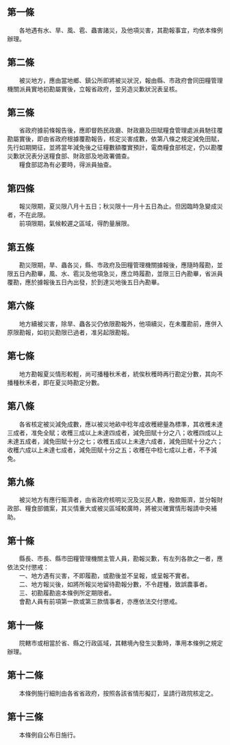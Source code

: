 第一條 
-------
　　各地遇有水、旱、風、雹、蟲害諸災，及他項災害，其勘報事宜，均依本條例辦理。  


第二條 
-------
　　被災地方，應由當地鄉、鎮公所即將被災狀況，報由縣、市政府會同田糧管理機關派員實地初勘屬實後，立報省政府，並另造災歉狀況表呈核。  


第三條 
-------
　　省政府據前條報告後，應即督飭民政廳、財政廳及田賦糧食管理處派員馳往覆勘屬實後，即由省政府根據覆勘報告，核定災害成數，依第八條之規定減免田賦，先行如期開征，並將當年減免後之征糧數額覆實預計，電商糧食部核定，仍以勘覆災歉狀況表分送糧食部、財政部及地政署備查。  
　　糧食部認為有必要時，得派員抽查。  


第四條 
-------
　　報災限期，夏災限八月十五日；秋災限十一月十五日為止。但因臨時急變成災者，不在此限。  
　　前項限期，氣候較遲之區域，得酌量展限。  


第五條 
-------
　　勘災限期，旱、蟲各災，縣、市政府及田糧管理機關據報後，應隨時履勘，並限五日內勘畢，風、水、雹災及他項急災，應立時履勘，並限三日內勘畢，省派員覆勘，應於據報後五日內出發，於到達災地後五日內勘畢。  


第六條 
-------
　　地方續被災害，除旱、蟲各災仍依限勘報外，他項續災，在未覆勘前，應併入原限勘報，如初災勘限已過者，准另起限勘報。  


第七條 
-------
　　地方勘報夏災情形較輕，尚可播種秋禾者，統俟秋穫時再行勘定分數，其向不播種秋禾者，即在夏災時勘定分數。  


第八條 
-------
　　各省核定被災減免成數，應以被災地畝中稔年成收穫總量為標準，其收穫未達三成者，准免全賦；收穫三成以上未達四成者，減免田賦十分之八；收穫四成以上未達五成者，減免田賦十分之七；收穫五成以上未達六成者，減免田賦十分之六；收穫六成以上未達七成者，減免田賦十分之五；收穫在中稔七成以上者，不予減免。  


第九條 
-------
　　被災地方有應行賑濟者，由省政府核明災況及災民人數，撥款賑濟，並分報財政部、糧食部備案，其災情重大或被災區域較廣時，將被災確實情形報請中央補助。  


第十條 
-------
　　縣長、市長、縣市田糧管理機關主管人員，勘報災歉，有左列各款之一者，應依法交付懲戒：  
　　一、地方遇有災害，不即履勘，或勘後並不呈報，或呈報不實者。  
　　二、地方報災後，如將所報災地留待勘報分數，不令趕種，致誤農事者。  
　　三、初勘履勘逾本條例所定期限者。  
　　會勘人員有前項第一款或第三款情事者，亦應依法交付懲戒。  


第十一條 
---------
　　院轄市或相當於省、縣之行政區域，其轄境內發生災歉時，準用本條例之規定辦理。  


第十二條 
---------
　　本條例施行細則由各省省政府，按照各該省情形擬訂，呈請行政院核定之。  


第十三條 
---------
　　本條例自公布日施行。